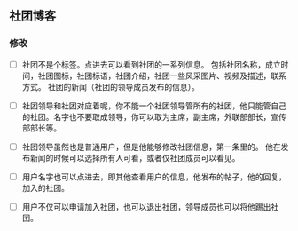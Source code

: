 ## 社团博客
### 修改
-[ ] 社团不是个标签。点进去可以看到社团的一系列信息。
包括社团名称，成立时间，社团图标，社团标语，社团介绍，社团一些风采图片、视频及描述，联系方式。
社团的新闻（社团的领导成员发布的信息）。

-[ ] 社团领导和社团对应着呢，你不能一个社团领导管所有的社团，他只能管自己的社团。名字也不要取成领导，你可以取为主席，副主席，外联部部长，宣传部部长等。

-[ ] 社团领导虽然也是普通用户，但是他能够修改社团信息，第一条里的。
他在发布新闻的时候可以选择所有人可看，或者仅社团成员可以看见。

-[ ] 用户名字也可以点进去，即其他查看用户的信息，他发布的帖子，他的回复，加入的社团。

-[ ] 用户不仅可以申请加入社团，也可以退出社团，领导成员也可以将他踢出社团。


